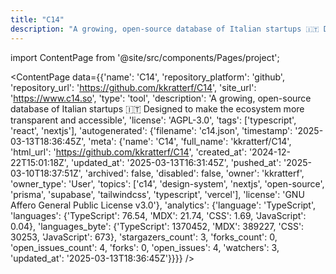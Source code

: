 ```yaml
---
title: "C14"
description: "A growing, open-source database of Italian startups 🇮🇹 Designed to make the ecosystem more transparent and accessible"
---
```

import ContentPage from '@site/src/components/Pages/project';

<ContentPage
    data={{'name': 'C14', 'repository_platform': 'github', 'repository_url': 'https://github.com/kkratterf/C14', 'site_url': 'https://www.c14.so', 'type': 'tool', 'description': 'A growing, open-source database of Italian startups 🇮🇹 Designed to make the ecosystem more transparent and accessible', 'license': 'AGPL-3.0', 'tags': ['typescript', 'react', 'nextjs'], 'autogenerated': {'filename': 'c14.json', 'timestamp': '2025-03-13T18:36:45Z', 'meta': {'name': 'C14', 'full_name': 'kkratterf/C14', 'html_url': 'https://github.com/kkratterf/C14', 'created_at': '2024-12-22T15:01:18Z', 'updated_at': '2025-03-13T16:31:45Z', 'pushed_at': '2025-03-10T18:37:51Z', 'archived': false, 'disabled': false, 'owner': 'kkratterf', 'owner_type': 'User', 'topics': ['c14', 'design-system', 'nextjs', 'open-source', 'prisma', 'supabase', 'tailwindcss', 'typescript', 'vercel'], 'license': 'GNU Affero General Public License v3.0'}, 'analytics': {'language': 'TypeScript', 'languages': {'TypeScript': 76.54, 'MDX': 21.74, 'CSS': 1.69, 'JavaScript': 0.04}, 'languages_byte': {'TypeScript': 1370452, 'MDX': 389227, 'CSS': 30253, 'JavaScript': 673}, 'stargazers_count': 3, 'forks_count': 0, 'open_issues_count': 4, 'forks': 0, 'open_issues': 4, 'watchers': 3, 'updated_at': '2025-03-13T18:36:45Z'}}}}
/>
